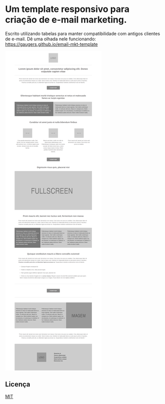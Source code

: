 # Um template responsivo para criação de e-mail marketing.

Escrito utilizando tabelas para manter compatibilidade com antigos clientes de e-mail. Dê uma olhada nele funcionando: https://gaugers.github.io/email-mkt-template

![template preview](screenshot.png)


## Licença

[MIT](LICENSE)
